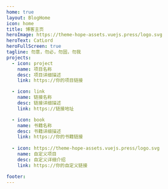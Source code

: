 ```yaml
---
home: true
layout: BlogHome
icon: home
title: 博客主页
heroImage: https://theme-hope-assets.vuejs.press/logo.svg
heroText: CatLord
heroFullScreen: true
tagline: 勿意，勿必，勿固，勿我
projects:
  - icon: project
    name: 项目名称
    desc: 项目详细描述
    link: https://你的项目链接

  - icon: link
    name: 链接名称
    desc: 链接详细描述
    link: https://链接地址

  - icon: book
    name: 书籍名称
    desc: 书籍详细描述
    link: https://你的书籍链接
    
  - icon: https://theme-hope-assets.vuejs.press/logo.svg
    name: 自定义项目
    desc: 自定义详细介绍
    link: https://你的自定义链接

footer: 
---
```



